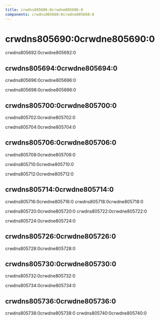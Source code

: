 ```yaml
---
title: crwdns805686:0crwdne805686:0
components: crwdns805688:0crwdne805688:0
---
```

# crwdns805690:0crwdne805690:0

<p class="description">crwdns805692:0crwdne805692:0</p>

## crwdns805694:0crwdne805694:0

crwdns805696:0crwdne805696:0

crwdns805698:0crwdne805698:0

## crwdns805700:0crwdne805700:0

crwdns805702:0crwdne805702:0

crwdns805704:0crwdne805704:0

## crwdns805706:0crwdne805706:0

crwdns805708:0crwdne805708:0

crwdns805710:0crwdne805710:0

crwdns805712:0crwdne805712:0

## crwdns805714:0crwdne805714:0

crwdns805716:0crwdne805716:0 crwdns805718:0crwdne805718:0

crwdns805720:0crwdne805720:0 crwdns805722:0crwdne805722:0

crwdns805724:0crwdne805724:0

## crwdns805726:0crwdne805726:0

crwdns805728:0crwdne805728:0

## crwdns805730:0crwdne805730:0

crwdns805732:0crwdne805732:0

crwdns805734:0crwdne805734:0

## crwdns805736:0crwdne805736:0

crwdns805738:0crwdne805738:0 crwdns805740:0crwdne805740:0